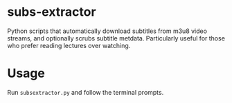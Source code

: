 # subs-extractor

Python scripts that automatically download subtitles from m3u8 video streams, and optionally scrubs subtitle metdata. 
Particularly useful for those who prefer reading lectures over watching.

# Usage
Run `subsextractor.py` and follow the terminal prompts.
